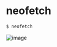 # neofetch

```bash
$ neofetch
```

![image](https://user-images.githubusercontent.com/1947344/82204009-bdcf8900-9936-11ea-90e4-d040daf4115d.png)

